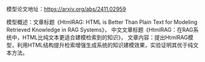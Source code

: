 模型论文地址：https://arxiv.org/abs/2411.02959

模型概述：文章标题《HtmlRAG: HTML is Better Than Plain Text for Modeling Retrieved Knowledge in RAG Systems》，
中文文章标题《HtmlRAG：在RAG系统中，HTML比纯文本更适合建模检索到的知识》，
文章内容：提出HtmlRAG模型，利用HTML结构提升检索增强生成系统的知识建模效果，实验证明其优于纯文本方法。
